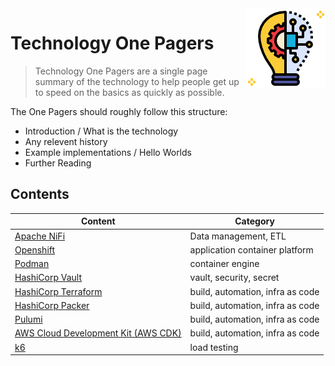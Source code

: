 <img src="/techno/data/innovation-icon.png" align="right" />

# Technology One Pagers

> Technology One Pagers are a single page summary of the technology to help people get up to speed on the basics as quickly as possible.

The One Pagers should roughly follow this structure:
* Introduction / What is the technology
* Any relevent history
* Example implementations / Hello Worlds
* Further Reading

## Contents

| Content | Category |
| ------ | ------ |
| [Apache NiFi](/techno/apache-nifi.md) | Data management, ETL |
| [Openshift](/techno/openshift.md) | application container platform |
| [Podman](/techno/podman.md) | container engine |
| [HashiCorp Vault](/techno/hashicorp-vault.md) | vault, security, secret |
| [HashiCorp Terraform](/techno/hashicorp-terraform.md) | build, automation, infra as code |
| [HashiCorp Packer](/techno/hashicorp-packer.md) | build, automation, infra as code |
| [Pulumi](/techno/pulumi.md) | build, automation, infra as code |
| [AWS Cloud Development Kit (AWS CDK)](/techno/aws-cdk.md) | build, automation, infra as code |
| [k6](/techno/k6.md) | load testing |